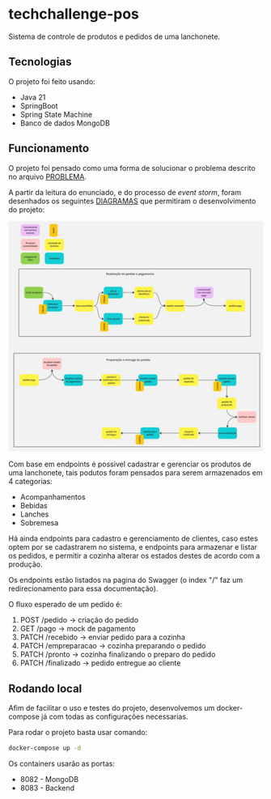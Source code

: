 # techchallenge-pos

Sistema de controle de produtos e pedidos de uma lanchonete.

## Tecnologias

O projeto foi feito usando:
 - Java 21
 - SpringBoot
 - Spring State Machine
 - Banco de dados MongoDB

## Funcionamento

O projeto foi pensado como uma forma de solucionar o problema descrito no arquivo [PROBLEMA](./doc/problema.md).

A partir da leitura do enunciado, e do processo de _event storm_, foram desenhados os seguintes [DIAGRAMAS](https://miro.com/app/board/uXjVKELC0Wk=/?share_link_id=400487379983) 
que permitiram o desenvolvimento
do projeto:

![diagrama event storm](./doc/event_storm.jpg)

Com base em endpoints é possivel cadastrar e gerenciar os produtos de uma lanchonete, tais podutos foram pensados para
serem armazenados em 4 categorias:
 - Acompanhamentos
 - Bebidas
 - Lanches
 - Sobremesa

Há ainda endpoints para cadastro e gerenciamento de clientes, caso estes optem por se cadastrarem no sistema, 
e endpoints para armazenar e listar os pedidos, e permitir a cozinha alterar os estados destes de acordo com a produção.

Os endpoints estão listados na pagina do 
Swagger (o index "/" faz um redirecionamento para essa documentação).

O fluxo esperado de um pedido é: 
1. POST /pedido -> criação do pedido
2. GET /pago -> mock de pagamento
3. PATCH /recebido -> enviar pedido para a cozinha
4. PATCH /empreparacao -> cozinha preparando o pedido
5. PATCH /pronto -> cozinha finalizando o preparo do pedido
6. PATCH /finalizado -> pedido entregue ao cliente

## Rodando local

Afim de facilitar o uso e testes do projeto, desenvolvemos um docker-compose já com todas as configurações necessarias.

Para rodar o projeto basta usar comando:

````bash
docker-compose up -d 
````

Os containers usarão as portas:
- 8082 - MongoDB
- 8083 - Backend

